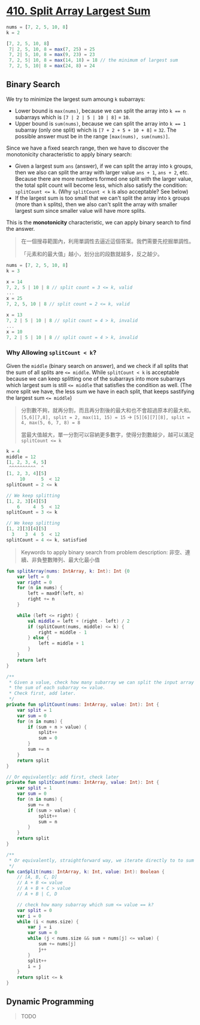 # [410. Split Array Largest Sum](https://leetcode.com/problems/split-array-largest-sum/description/)

```js
nums = [7, 2, 5, 10, 8]
k = 2

[7, 2, 5, 10, 8]
 7| 2, 5, 10, 8 = max(7, 25) = 25
 7, 2| 5, 10, 8 = max(9, 23) = 23
 7, 2, 5| 10, 8 = max(14, 18) = 18 // the minimum of largest sum
 7, 2, 5, 10| 8 = max(24, 8) = 24
```

## Binary Search
We try to minimize the largest sum amoung `k` subarrays:
* Lower bound is `max(nums)`, because we can split the array into `k == n` subarrays which is `[7 | 2 | 5 | 10 | 8]` = `10`.
* Upper bound is `sum(nums)`, because we can split the array into `k == 1` subarray (only one split) which is `[7 + 2 + 5 + 10 + 8]` = `32`.
The possible answer must be in the range `[max(nums), sum(nums)]`.

Since we have a fixed search range, then we have to discover the monotonicity characteristic to apply binary search: 
* Given a largest sum `ans` (answer), if we can split the array into `k` groups, then we also can split the array with larger value `ans + 1`, `ans + 2`, etc. Because there are more numbers formed one split with the larger value, the total split count will become less, which also satisfy the condition: `splitCount <= k`. (Why `splitCount < k` is also acceptable? See below)
* If the largest sum is too small that we can't split the array into `k` groups (more than `k` splits), then we also can't split the array with smaller largest sum since smaller value will have more splits.

This is the **monotonicity** characteristic, we can apply binary search to find the answer.

> 在一個搜尋範圍內，利用單調性去逼近這個答案。我們需要先挖掘單調性。
> 
>「元素和的最大值」越小，划分出的段数就越多，反之越少。

```js
nums = [7, 2, 5, 10, 8]
k = 3

x = 14
7, 2, 5 | 10 | 8 // split count = 3 <= k, valid
...
x = 25
7, 2, 5, 10 | 8 // split count = 2 <= k, valid

x = 13
7, 2 | 5 | 10 | 8 // split count = 4 > k, invalid
...
x = 10
7, 2 | 5 | 10 | 8 // split count = 4 > k, invalid
```

### Why Allowing `splitCount < k`?
Given the `middle` (binary search on answer), and we check if all splits that the sum of all splits are `<= middle`. While `splitCount < k` is acceptable because we can keep splitting one of the subarrays into more subarrays which largest sum is still `<= middle` that satisfies the condition as well. (The more split we have, the less sum we have in each split, that keeps sastifying the largest sum `<= middle`)

> 分割數不夠，就再分割，而且再分割後的最大和也不會超過原本的最大和。 `[5,6][7,8], split = 2, max(11, 15) = 15` -> `[5][6][7][8], split = 4, max(5, 6, 7, 8) = 8`
>
> 當最大值越大，單一分割可以容納更多數字，使得分割數越少，越可以滿足 `splitCount <= k`

```js
k = 4
middle = 12
[1, 2, 3, 4, 5]
 ^^^^^^^^^^  ^
[1, 2, 3, 4][5]
     10      5  < 12
splitCount = 2 <= k

// We keep splitting
[1, 2, 3][4][5]
    6     4  5  < 12
splitCount = 3 <= k

// We keep splitting
[1, 2][3][4][5]
  3    3  4  5  < 12
splitCount = 4 <= k, satisfied
```
> Keywords to apply binary search from problem description: 非空、連續、非負整數陣列、最大化最小值

```kotlin
fun splitArray(nums: IntArray, k: Int): Int {0
    var left = 0
    var right = 0
    for (n in nums) {
        left = maxOf(left, n)
        right += n
    }

    while (left <= right) {
        val middle = left + (right - left) / 2
        if (splitCount(nums, middle) <= k) {
            right = middle - 1
        } else {
            left = middle + 1
        }
    }
    return left
}

/**
 * Given a value, check how many subarray we can split the input array into so that
 * the sum of each subarray <= value.
 * Check first, add later.
 */
private fun splitCount(nums: IntArray, value: Int): Int {
    var split = 1
    var sum = 0
    for (n in nums) {
        if (sum + n > value) {
            split++
            sum = 0
        }
        sum += n
    }
    return split
}

// Or equivalently: add first, check later
private fun splitCount(nums: IntArray, value: Int): Int {
    var split = 1
    var sum = 0
    for (n in nums) {
        sum += n
        if (sum > value) {
            split++
            sum = n
        }
    }
    return split
}

/**
 * Or equivalently, straightforward way, we iterate directly to to sum the subarray and check the sum <= value.
 */
fun canSplit(nums: IntArray, k: Int, value: Int): Boolean {
    // [A, B, C, D]
    // A + B <= value
    // A + B + C > value
    // A + B | C, D

    // check how many subarray which sum <= value == k?
    var split = 0
    var i = 0
    while (i < nums.size) {
        var j = i
        var sum = 0
        while (j < nums.size && sum + nums[j] <= value) {
            sum += nums[j]
            j++
        }
        split++
        i = j
    }
    return split <= k
}
```

## Dynamic Programming
> TODO